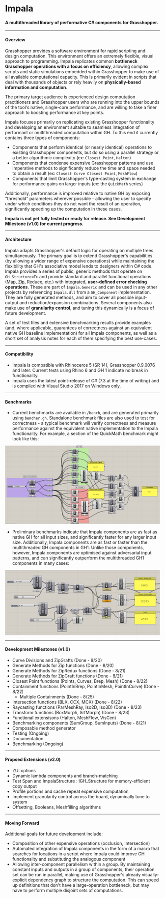 # Impala
#### A multithreaded library of performative C# components for Grasshopper.

--- 
#### Overview
Grasshopper provides a software environment for rapid scripting and design computation. This environment offers an extremely flexible, visual approach to programming. Impala replicates common **bottleneck Grasshopper operations with a focus on efficiency**, allowing complex scripts and static simulations embedded within Grasshopper to make use of all available computational capacity. This is primarily evident in scripts that deal with thousands of objects or rely heavily on **physically-based information and computation**. 

The primary target audience is experienced design computation practitioners and Grasshopper users who are running into the upper bounds of the tool's native, single-core performance, and are willing to take a finer approach to boosting performance at key points.

Impala focuses primarily on replicating existing Grasshopper functionality and developing an environment suitable to seamless integration of performant or multithreaded computation within GH. To this end it currently contains three types of components:

- Components that perform identical (or nearly identical) operations to existing Grasshopper components, but do so using a parallel strategy or a better algorithmic complexity (ex: `Closest Point`, `Halton`)
- Components that condense expensive Grasshopper patterns and use imperative methods to significantly reduce the time and space needed to obtain a result (ex: `Closest Curve Closest Point`, `MeshFlow`)
- Components that limit Grasshopper's type-casting system in exchange for performance gains on larger inputs (ex: the `QuickMath` series)

Additionally, performance is improved relative to native GH by exposing "threshold" parameters wherever possible - allowing the user to specify under which conditions they do not want the result of an operation, significantly speeding up the computation in these cases.
	

**Impala is not yet fully tested or ready for release. See Development Milestone (v1.0) for current progress.**

--- 
#### Architecture

Impala adapts Grasshopper's default logic for operating on multiple trees simultaneously. The primary goal is to extend Grasshopper's capabilities (by allowing a wider range of expensive operations) while maintaining the flexibility that GH's associative model lends to designers within C# code. Impala provides a series of public, generic methods that operate on `GH_Structure<T>` and provide standard and parallel functional operations (Map, Zip, Reduce, etc.) with integrated, **user-defined error checking operations**. These are part of `Impala.Generic` and can be used in any other projects by referencing `Impala.dll` from a `GH_Component` implementation. They are fully generated methods, and aim to cover all possible input-output and reduction/expansion combinations. Several components also make use of **granularity control**, and tuning this dynamically is a focus of future development. 
	
A set of test files and extensive benchmarking results provide examples (and, where applicable, guarantees of correctness against an equivalent native GH baseline implementation) for all Impala components, as well as a short set of analysis notes for each of them specifying the best use-cases. 

---
#### Compatibility

- Impala is compatible with Rhinoceros 5 (SR 14), Grasshopper 0.9.0076 and later. Current tests using Rhino 6 and GH 1 indicate no break in functionality.
- Impala uses the latest point-release of C# (7.3 at the time of writing) and is compiled with Visual Studio 2017 on Windows only. 

---
#### Benchmarks

- Current benchmarks are available in `/bench`, and are generated primarily using `bencher.gh`. Standalone benchmark files are also used to test for correctness - a typical benchmark will verify correctness and measure performance against the equivalent native implementation to the Impala functionality. For example, a section of the QuickMath benchmark might look like this:

!["QuickMath speedtest benchmark, Arithmetic components"](QuicMath_Demo.png)

- Preliminary benchmarks indicate that Impala components are as fast as native GH for all input sizes, and significantly faster for any larger input size. Additionally, Impala components are as fast or faster than the multithreaded GH components in GH1. Unlike those components, however, Impala components are optimised against adversarial input patterns, and can significantly outperform the multithreaded GH1 components in many cases:

!["Parallel BLX component benchmark"](parbenchmark.PNG)

---
#### Development Milestones (v1.0)

- Curve Divisions and ZipGrafts (Done - 8/20)
- Generate Methods for Zip functions (Done - 8/20)
- Generate Methods for ZipRedux functions (Done - 8/21)
- Generate Methods for ZipGraft functions (Done - 8/21)
- Closest Point functions (Points, Curves, Brep, Mesh) (Done - 8/22)
- Containment functions (PointInBrep, PointInMesh, PointInCurve) (Done - 8/22)
    - Multiple Containments (Done - 8/25)
- Intersection functions (BLX, CCX, MCX) (Done - 8/22)
- Raycasting functions (ParMeshRay, Iso2D, Iso3D) (Done - 8/23)
- Transform functions (BoxMorph, SrfMorph) (Done - 8/23)
- Functional extensisons (Halton, MeshFlow, VisCen)
- Benchmarking components (SumGroup, SumInputs) (Done - 8/21)
- Composable method generator
- Testing (Ongoing)
- Documentation
- Benchmarking (Ongoing)

---

#### Propsed Extensions (v2.0)

- ZUI options
- Dynamic lambda components and branch-matching
- Test Span<T> and ImpalaStructure<T> : IGH_Structure for memory-efficient copy output
- Profile portions and cache repeat expensive computation
- Implement granularity control across the board, dynamically tune to system
- Offsetting, Booleans, Meshfilling algorithms

---	
#### Moving Forward

Additional goals for future development include:
* Composition of other expensive operations (occlusion, intersection)
* Automated integration of Impala components in the form of a macro that searches for locations in a script where Impala could improve GH functionality and substituting the analogous component
* Allowing inter-component parallelism within a group. By maintaining constant inputs and outputs in a group of components, their operation set can be run in parallel, making use of Grasshopper's already visually-explicit dependency graph to structure the computation. This can speed up definitions that don't have a large-operation bottleneck, but may have to perform multiple disjoint sets of computations.
	
	
	
	
	
	
